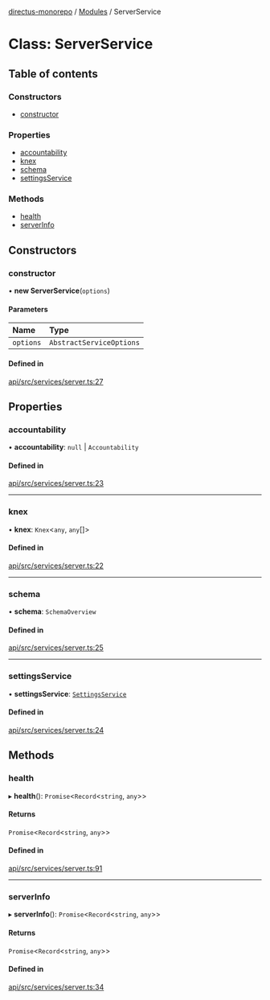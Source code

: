 [directus-monorepo](../README.md) / [Modules](../modules.md) / ServerService

# Class: ServerService

## Table of contents

### Constructors

- [constructor](ServerService.md#constructor)

### Properties

- [accountability](ServerService.md#accountability)
- [knex](ServerService.md#knex)
- [schema](ServerService.md#schema)
- [settingsService](ServerService.md#settingsservice)

### Methods

- [health](ServerService.md#health)
- [serverInfo](ServerService.md#serverinfo)

## Constructors

### constructor

• **new ServerService**(`options`)

#### Parameters

| Name | Type |
| :------ | :------ |
| `options` | `AbstractServiceOptions` |

#### Defined in

[api/src/services/server.ts:27](https://github.com/directus/directus/blob/9368dbd0c/api/src/services/server.ts#L27)

## Properties

### accountability

• **accountability**: ``null`` \| `Accountability`

#### Defined in

[api/src/services/server.ts:23](https://github.com/directus/directus/blob/9368dbd0c/api/src/services/server.ts#L23)

___

### knex

• **knex**: `Knex`<`any`, `any`[]\>

#### Defined in

[api/src/services/server.ts:22](https://github.com/directus/directus/blob/9368dbd0c/api/src/services/server.ts#L22)

___

### schema

• **schema**: `SchemaOverview`

#### Defined in

[api/src/services/server.ts:25](https://github.com/directus/directus/blob/9368dbd0c/api/src/services/server.ts#L25)

___

### settingsService

• **settingsService**: [`SettingsService`](SettingsService.md)

#### Defined in

[api/src/services/server.ts:24](https://github.com/directus/directus/blob/9368dbd0c/api/src/services/server.ts#L24)

## Methods

### health

▸ **health**(): `Promise`<`Record`<`string`, `any`\>\>

#### Returns

`Promise`<`Record`<`string`, `any`\>\>

#### Defined in

[api/src/services/server.ts:91](https://github.com/directus/directus/blob/9368dbd0c/api/src/services/server.ts#L91)

___

### serverInfo

▸ **serverInfo**(): `Promise`<`Record`<`string`, `any`\>\>

#### Returns

`Promise`<`Record`<`string`, `any`\>\>

#### Defined in

[api/src/services/server.ts:34](https://github.com/directus/directus/blob/9368dbd0c/api/src/services/server.ts#L34)
